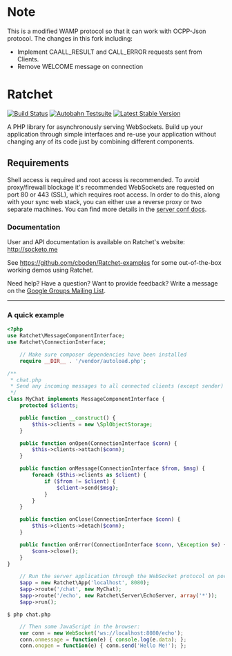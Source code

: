 # Note
This is a modified WAMP protocol so that it can work with OCPP-Json protocol. The changes in this fork including:
- Implement CAALL_RESULT and CALL_ERROR requests sent from Clients.
- Remove WELCOME message on connection

# Ratchet

[![Build Status](https://secure.travis-ci.org/ratchetphp/Ratchet.png?branch=master)](http://travis-ci.org/ratchetphp/Ratchet)
[![Autobahn Testsuite](https://img.shields.io/badge/Autobahn-passing-brightgreen.svg)](http://socketo.me/reports/ab/index.html)
[![Latest Stable Version](https://poser.pugx.org/cboden/ratchet/v/stable.png)](https://packagist.org/packages/cboden/ratchet)

A PHP library for asynchronously serving WebSockets.
Build up your application through simple interfaces and re-use your application without changing any of its code just by combining different components.

## Requirements

Shell access is required and root access is recommended.
To avoid proxy/firewall blockage it's recommended WebSockets are requested on port 80 or 443 (SSL), which requires root access.
In order to do this, along with your sync web stack, you can either use a reverse proxy or two separate machines.
You can find more details in the [server conf docs](http://socketo.me/docs/deploy#serverconfiguration).

### Documentation

User and API documentation is available on Ratchet's website: http://socketo.me

See https://github.com/cboden/Ratchet-examples for some out-of-the-box working demos using Ratchet.

Need help?  Have a question?  Want to provide feedback?  Write a message on the [Google Groups Mailing List](https://groups.google.com/forum/#!forum/ratchet-php).

---

### A quick example

```php
<?php
use Ratchet\MessageComponentInterface;
use Ratchet\ConnectionInterface;

    // Make sure composer dependencies have been installed
    require __DIR__ . '/vendor/autoload.php';

/**
 * chat.php
 * Send any incoming messages to all connected clients (except sender)
 */
class MyChat implements MessageComponentInterface {
    protected $clients;

    public function __construct() {
        $this->clients = new \SplObjectStorage;
    }

    public function onOpen(ConnectionInterface $conn) {
        $this->clients->attach($conn);
    }

    public function onMessage(ConnectionInterface $from, $msg) {
        foreach ($this->clients as $client) {
            if ($from != $client) {
                $client->send($msg);
            }
        }
    }

    public function onClose(ConnectionInterface $conn) {
        $this->clients->detach($conn);
    }

    public function onError(ConnectionInterface $conn, \Exception $e) {
        $conn->close();
    }
}

    // Run the server application through the WebSocket protocol on port 8080
    $app = new Ratchet\App('localhost', 8080);
    $app->route('/chat', new MyChat);
    $app->route('/echo', new Ratchet\Server\EchoServer, array('*'));
    $app->run();
```

    $ php chat.php

```javascript
    // Then some JavaScript in the browser:
    var conn = new WebSocket('ws://localhost:8080/echo');
    conn.onmessage = function(e) { console.log(e.data); };
    conn.onopen = function(e) { conn.send('Hello Me!'); };
```
